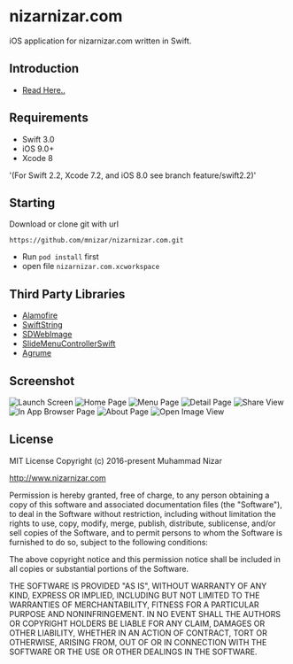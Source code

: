 # nizarnizar.com
iOS application for nizarnizar.com written in Swift.

Introduction
-------------
- [Read Here..](http://nizarnizar.com/blog/2016/08/nizarnizar-com-for-ios-available-on-github)


## Requirements

- Swift 3.0
- iOS 9.0+
- Xcode 8

'(For Swift 2.2, Xcode 7.2, and iOS 8.0 see branch feature/swift2.2)'


Starting
---------
Download or clone git with url 

`https://github.com/mnizar/nizarnizar.com.git`

- Run `pod install` first 
- open file `nizarnizar.com.xcworkspace`

Third Party Libraries
---------------------
- [Alamofire](https://github.com/Alamofire/Alamofire)
- [SwiftString](https://github.com/amayne/SwiftString)
- [SDWebImage](https://github.com/rs/SDWebImage)
- [SlideMenuControllerSwift](https://github.com/dekatotoro/SlideMenuControllerSwift)
- [Agrume](https://github.com/JanGorman/Agrume)

Screenshot
-------------
![Launch Screen](http://farm9.staticflickr.com/8748/28394197480_2f7ac0142c_o.png)
![Home Page](http://farm9.staticflickr.com/8128/28061404814_4433d97f37_o.png)
![Menu Page](http://farm9.staticflickr.com/8356/28394195180_3ca82dfe5f_o.png)
![Detail Page](http://farm9.staticflickr.com/8791/28061403704_3a4ae0dfec_o.png)
![Share View](http://farm9.staticflickr.com/8659/28394193290_92d037bab1_o.png)
![In App Browser Page](http://farm8.staticflickr.com/7574/28062607633_46397a3d6d_o.png)
![About Page](http://farm9.staticflickr.com/8577/28394190650_6b892691fd_o.png)
![Open Image View](http://farm9.staticflickr.com/8719/28062606603_c29f8332db_o.png)

License
----------

MIT License
Copyright (c) 2016-present Muhammad Nizar

http://www.nizarnizar.com

Permission is hereby granted, free of charge, to any person obtaining a copy of this software and
associated documentation files (the "Software"), to deal in the Software without restriction, including
without limitation the rights to use, copy, modify, merge, publish, distribute, sublicense, and/or sell
copies of the Software, and to permit persons to whom the Software is furnished to do so, subject to the
following conditions:

The above copyright notice and this permission notice shall be included in
all copies or substantial portions of the Software.

THE SOFTWARE IS PROVIDED "AS IS", WITHOUT WARRANTY OF ANY KIND, EXPRESS OR IMPLIED, INCLUDING BUT NOT
LIMITED TO THE WARRANTIES OF MERCHANTABILITY, FITNESS FOR A PARTICULAR PURPOSE AND NONINFRINGEMENT.
IN NO EVENT SHALL THE AUTHORS OR COPYRIGHT HOLDERS BE LIABLE FOR ANY CLAIM, DAMAGES OR OTHER LIABILITY, WHETHER
IN AN ACTION OF CONTRACT, TORT OR OTHERWISE, ARISING FROM, OUT OF OR IN CONNECTION WITH THE SOFTWARE
OR THE USE OR OTHER DEALINGS IN THE SOFTWARE.

